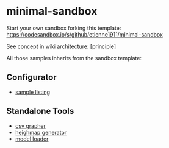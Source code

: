# minimal-sandbox

Start your own sandbox forking this template: https://codesandbox.io/s/github/etienne1911/minimal-sandbox

See concept in wiki architecture: [principle]

All those samples inherits from the sandbox template:

## Configurator
- [sample listing]()
## Standalone Tools
- [csv grapher](https://lfv68.csb.app/)
- [heighmap generator]()
- [model loader]()
